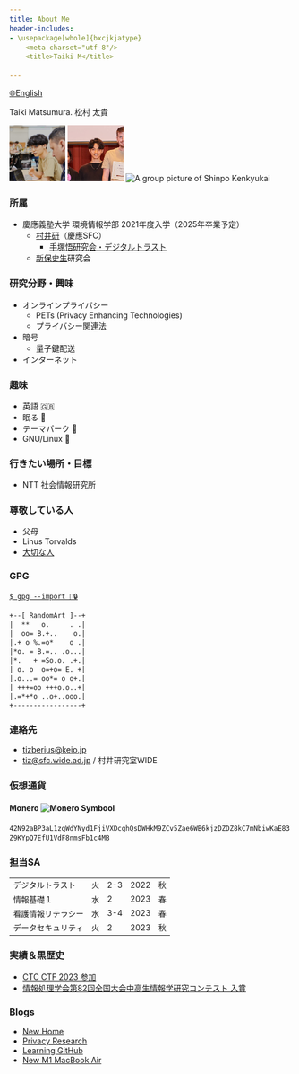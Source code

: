 ```yaml
---
title: About Me
header-includes:
- \usepackage[whole]{bxcjkjatype}
	<meta charset="utf-8"/>
	<title>Taiki M</title>

---
```

 [🌐English](index_en.html)

Taiki Matsumura. 松村 太貴

<img src="img/me_01.jpg" alt="A picture of myself" title="my pic" height="100"/>
<img src="img/me_02.jpg" alt="A picture of myself" title="my pic" height="100"/>
<img src='img/shimpo.jpg' alt='A group picture of Shinpo Kenkyukai' height='100'>

### 所属
- 慶應義塾大学 環境情報学部 2021年度入学（2025年卒業予定）
	- [村井研](https://rg.sfc.keio.ac.jp)（慶應SFC）
		- [手塚悟研究会・デジタルトラスト](https://d-trust.sfc.wide.ad.jp/)
	- [新保史生](https://www.sfc.keio.ac.jp/faculty_profile/list/PM/fumio-shimpo.html)研究会

### 研究分野・興味
- オンラインプライバシー
	- PETs (Privacy Enhancing Technologies)
	- プライバシー関連法
- 暗号
	- 量子鍵配送
- インターネット

### 趣味
- 英語 🇬🇧
- 眠る 🛌 
- テーマパーク 🎡
- GNU/Linux 🐧

### 行きたい場所・目標
- NTT 社会情報研究所

### 尊敬している人
- 父母
- Linus Torvalds
- [大切な人](sk.html)

### GPG
[```$ gpg --import 🔑🔒```](tiz.gpg)
```
+--[ RandomArt ]--+
|  **   o.     . .|
|  oo= B.+..    o.|
|.+ o %.=o*    o .|
|*o. = B.=.. .o...|
|*.   + =So.o. .+.|
| o. o  o=+o= E. +|
|.o...= oo*= o o+.|
| +++=oo +++o.o..+|
|.=*+*o ..o+..ooo.|
+-----------------+
```

### 連絡先
- <tizberius@keio.jp>
- <tiz@sfc.wide.ad.jp> / 村井研究室WIDE

### 仮想通貨
#### Monero <img src='https://web.getmonero.org/press-kit/symbols/monero-symbol-480.png' alt='Monero Symbool' height='15'>
`42N92aBP3aL1zqWdYNyd1FjiVXDcghQsDWHkM9ZCv5Zae6WB6kjzDZDZ8kC7mNbiwKaE83Z9KYpQ7EfU1VdF8nmsFb1c4MB`

### 担当SA
| | | | | |
|-|-|-|-|-|
| デジタルトラスト | 火 | 2-3 | 2022 | 秋 |
| 情報基礎１ | 水 | 2 | 2023 | 春 |
| 看護情報リテラシー | 水 | 3-4 | 2023 | 春 |
| データセキュリティ | 火 | 2 | 2023 | 秋 |

### 実績＆黒歴史
* [CTC CTF 2023 参加](https://c2c-ctf-2023.cysec-lab.keio.ac.jp/)
* [情報処理学会第82回全国大会中高生情報学研究コンテスト 入賞](https://www.milive.jp/live/200301/10/)

### Blogs
* [New Home](newhome.html)
* [Privacy Research](privacy.html)
* [Learning GitHub](learn_git.html)
* [New M1 MacBook Air](m1macbook.html)